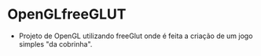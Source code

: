 # OpenGLfreeGLUT
- Projeto de OpenGL utilizando freeGlut onde é feita a criação de um jogo simples "da cobrinha".

